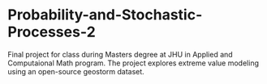 # Probability-and-Stochastic-Processes-2
Final project for class during Masters degree at JHU in Applied and Computaional Math program. The project explores extreme value modeling using an open-source geostorm dataset.
